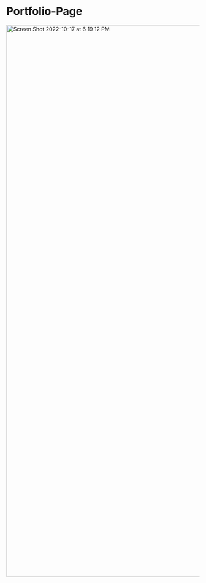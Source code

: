 # Portfolio-Page
<img width="1439" alt="Screen Shot 2022-10-17 at 6 19 12 PM" src="https://user-images.githubusercontent.com/86674962/196294733-8044b664-f650-47a5-94a1-6c47f7c48f0a.png">
